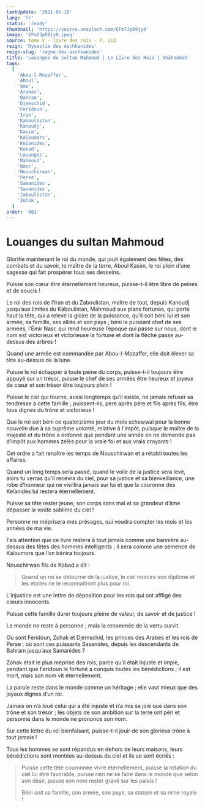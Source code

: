 ```yaml
---
lastUpdate: '2021-05-10'
lang: 'fr'
status: 'ready'
thumbnail: 'https://source.unsplash.com/EFm7JpD9jy8'
image: 'EFm7JpD9jy8.jpeg'
source: tome V - livre des rois - P. 213
reign: 'Dynastie des Aschkanides'
reign-slug: 'regne-des-aschkanides'
title: 'Louanges du sultan Mahmoud | Le Livre des Rois | Shâhnâmeh'
tags:
  [
    'Abou-l-Mozaffer',
    'Aboul',
    'âme',
    'Arabes',
    'Bahram',
    'Djemschid',
    'Feridoun',
    'Iran',
    'Kaboulistan',
    'Kanoudj',
    'Kasim',
    'Kaïoumors',
    'Keïanides',
    'Kobad',
    'Louanges',
    'Mahmoud',
    'Nasr',
    'Nouschirwan',
    'Perse',
    'Samanides',
    'Sasanides',
    'Zaboulistan',
    'Zohak',
  ]
order: '001'
---
```


<!-- LTeX: language=fr -->

# Louanges du sultan Mahmoud

Glorifie maintenant le roi du monde, qui jouit également des fêtes, des combats et du savoir, le maître de la terre, Aboul Kasim, le roi plein d’une sagesse qui fait prospérer tous ses desseins.

Puisse son cœur être éternellement heureux, puisse-t-il être libre de peines et de soucis !

Le roi des rois de l’Iran et du Zaboulistan, maître de tout, depuis Kanoudj jusqu’aux limites du Kaboulistan, Mahmoud aux plans fortunés, qui porte haut la tête, qui a relevé la gloire de la puissance, qu’il soit béni lui et son armée, sa famille, ses alliés et son pays ; béni le puissant chef de ses armées, l’Émir Nasr, qui rend heureuse l’époque qui passe sur nous, dont le nom est victorieux et victorieuse la fortune et dont la flèche passe au-dessus des arbres !

Quand une armée est commandée par Abou-l-Mozaffer, elle doit élever sa tête au-dessus de la lune.

Puisse le roi échapper à toute peine du corps, puisse-t-il toujours être appuyé sur un trésor, puisse le chef de ses armées être heureux et joyeux de cœur et son trésor être toujours plein !

Puisse le ciel qui tourne, aussi longtemps qu’il existe, ne jamais refuser sa tendresse à cette famille ; puissent-ils, père après père et fils après fils, être tous dignes du trône et victorieux !

Que le roi soit béni ce quatorzième jour du mois schewwal pour la bonne nouvelle due à sa suprême volonté, relative à l’impôt, puisque le maître de la majesté et du trône a ordonné que pendant une année on ne demande pas d’impôt aux hommes zélés pour la vraie foi et aux vrais croyants !

Cet ordre a fait renaître les temps de Nouschirwan et a rétabli toutes les affaires.

Quand un long temps sera passé, quand le voile de la justice sera levé, alors tu verras qu’il recevra du ciel, pour sa justice et sa bienveillance, une robe d’honneur qui ne vieillira jamais sur lui et que la couronne des Keïanides lui restera éternellement.

Puisse sa tête rester jeune, son corps sans mal et sa grandeur d’âme dépasser la voûte sublime du ciel !

Personne ne méprisera mes présages, qui voudra compter les mois et les années de ma vie.

Fais attention que ce livre restera à tout jamais comme une bannière au-dessus des têtes des hommes intelligents ; il sera comme une semence de Kaïoumors que l’on bénira toujours.

Nouschirwan fils de Kobad a dit :

> Quand un roi se détourne de la justice, le ciel noircira son diplôme et les étoiles ne le reconnaitront plus pour roi.

L’injustice est une lettre de déposition pour les rois qui ont affligé des cœurs innocents.

Puisse cette famille durer toujours pleine de valeur, de savoir et de justice !

Le monde ne reste à personne ; mais la renommée de la vertu survit.

Où sont Feridoun, Zohak et Djemschid, les princes des Arabes et les rois de Perse ; où sont ces puissants Sasanides, depuis les descendants de Bahram jusqu’aux Samanides ?

Zohak était le plus méprisé des rois, parce qu’il était injuste et impie, pendant que Feridoun le fortuné a conquis toutes les bénédictions ; il est mort, mais son nom vit éternellement.

La parole reste dans le monde comme un héritage ; elle vaut mieux que des joyaux dignes d’un roi.

Jamais on n’a loué celui qui a été injuste et n’a mis sa joie que dans son trône et son trésor ; les objets de son ambition sur la terre ont péri et personne dans le monde ne prononce son nom.

Sur cette lettre du roi bienfaisant, puisse-t-il jouir de son glorieux trône à tout jamais !

Tous les hommes se sont répandus en dehors de leurs maisons, leurs bénédictions sont montées au-dessus du ciel et ils se sont écriés :

> Puisse cette tête couronnée vivre éternellement, puisse la rotation du ciel lui être favorable, puisse rien ne se faire dans le monde que selon son désir, puisse son nom rester gravé sur les palais !
>
> Béni soit sa famille, son armée, son pays, sa stature et sa mine royale !

